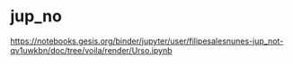 # jup_no
https://notebooks.gesis.org/binder/jupyter/user/filipesalesnunes-jup_not-qv1uwkbn/doc/tree/voila/render/Urso.ipynb
